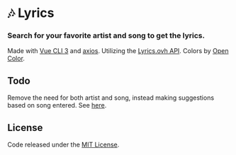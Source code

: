 # 🎶 Lyrics
### Search for your favorite artist and song to get the lyrics.

Made with [Vue CLI 3](https://cli.vuejs.org/) and [axios](https://github.com/axios/axios). Utilizing the [Lyrics.ovh API](https://lyricsovh.docs.apiary.io/#). Colors by [Open Color](https://yeun.github.io/open-color/).

## Todo

Remove the need for both artist and song, instead making suggestions based on song entered. See [here](https://lyrics.ovh/).

## License

Code released under the [MIT License](https://github.com/carlssonemil/lyrics/blob/master/LICENSE).
